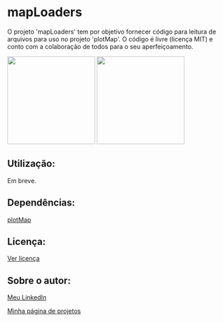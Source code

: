 # mapLoaders
O projeto 'mapLoaders' tem por objetivo fornecer código para leitura de arquivos para uso no projeto 'plotMap'.
O código é livre (licença MIT) e conto com a colaboração de todos para o seu aperfeiçoamento.

<img src="mapa_home.png" width="200"> <img src="mapa_home_2.png" width="200">

## Utilização:

Em breve. 

## Dependências:

[plotMap](https://github.com/NelsonBittencourt/plotMap)

## Licença:

[Ver licença](LICENSE)


## Sobre o autor:

[Meu LinkedIn](http://www.linkedin.com/in/nelsonrossibittencourt)

[Minha página de projetos](http://www.nrbenergia.somee.com)


